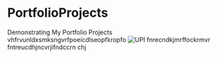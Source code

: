 # PortfolioProjects
Demonstrating My Portfolio Projects
vhfrvunldxsmksngvrfpoeicdlseopfkropfo
![UPI](https://github.com/sjpradhan/PortfolioProjects/assets/104523422/0261bb7b-224c-45d8-b3c8-625cb8a27dc9)
fnrecndkjmrffockrmvr
fntreucdhjncvrjifndccrn chj
